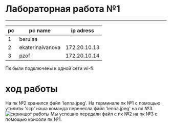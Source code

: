 # Лабораторная работа №1
---  
| pc | pc name         | ip adress    |
|----|---------------- |--------------|
| 1  | berulaa         |              |
| 2  | ekaterinaivanova| 172.20.10.13 |
| 3  | pzof            | 172.20.10.14 |  

Пк были подключены к одной сети wi-fi.  
# ход работы  
На пк №2 хранился файл 'lenna.jpeg'. На терминале пк №1 с помощью утилиты 'scp' наша команда перенесла файл 'lenna.jpeg' на пк №3.  
![скриншот работы](https://github.com/Sergio-Malyshev/ItmoCloudLabs/assets/113013561/08e2f294-593b-4938-95e5-6621fa79b93d)
Мы успешно передали файл с пк №2 на пк №3 с помощью консоли пк №1.
